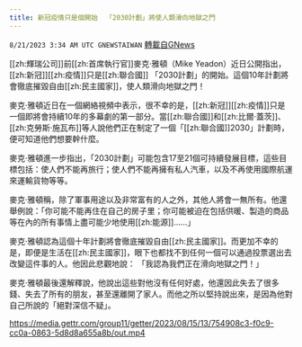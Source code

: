```yaml
---
title: 新冠疫情只是個開始  「2030計劃」將使人類滑向地獄之門
---
```

`8/21/2023 3:34 AM UTC GNEWSTAIWAN` [轉載自GNews](https://gnews.org/articles/1576861)



[[zh:輝瑞公司]]前[[zh:首席執行官]]麥克·雅頓（Mike Yeadon）近日公開指出，[[zh:新冠]][[zh:疫情]]只是[[zh:聯合國]] 「2030計劃」的開始。這個10年計劃將會徹底摧毀自由[[zh:民主國家]]，使人類滑向地獄之門！  

麥克·雅頓近日在一個網絡視頻中表示，很不幸的是，[[zh:新冠]][[zh:疫情]]只是一個即將會持續10年的多幕劇的第一部分。當[[zh:聯合國]]和[[zh:比爾·蓋茨]]、[[zh:克勞斯·施瓦布]]等人說他們正在制定了一個「[[zh:聯合國]]2030」計劃時，便可知道他們想要幹什麼。

  

麥克·雅頓進一步指出，「2030計劃」可能包含17至21個可持續發展目標，這些目標包括：使人們不能再旅行；使人們不能再擁有私人汽車，以及不再使用國際航運來運輸貨物等等。

  

麥克·雅頓稱，除了軍事用途以及非常富有的人之外，其他人將會一無所有。他還舉例說：「你可能不能再住在自己的房子里；你可能被迫在包括供暖、製造的商品等在內的所有事情上盡可能少地使用[[zh:能源]]……」

  

麥克·雅頓認為這個十年計劃將會徹底摧毀自由[[zh:民主國家]]。而更加不幸的是，即便是生活在[[zh:民主國家]]，眼下也都找不到任何一個可以通過投票選出去改變這件事的人。他因此悲觀地說： 「我認為我們正在滑向地獄之門！」

  

麥克·雅頓最後還解釋說，他說出這些對他沒有任何好處，他還因此失去了很多錢、失去了所有的朋友，甚至還離開了家人。而他之所以堅持說出來，是因為他對自己所說的「絕對深信不疑」。


https://media.gettr.com/group11/getter/2023/08/15/13/754908c3-f0c9-cc0a-0863-5d8d8a655a8b/out.mp4



